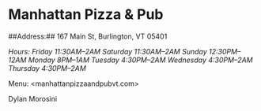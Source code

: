 # Manhattan Pizza & Pub

##Address:## 167 Main St, Burlington, VT 05401

*Hours:* 
_Friday  	11:30AM–2AM
Saturday	11:30AM–2AM
Sunday  	12:30PM–12AM
Monday  	8PM–1AM
Tuesday 	4:30PM–2AM
Wednesday	4:30PM–2AM
Thursday	4:30PM–2AM_


Menu: <manhattanpizzaandpubvt.com>



Dylan Morosini
